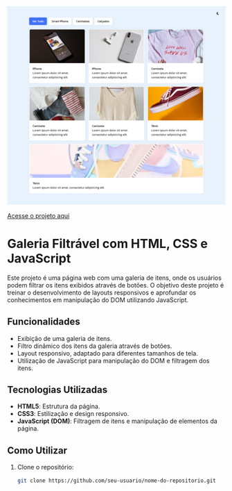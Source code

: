 
![imagem de topo](./images/print.png)


[Acesse o projeto aqui](https://henrydev1610.github.io/FilterGrid/)

# Galeria Filtrável com HTML, CSS e JavaScript

Este projeto é uma página web com uma galeria de itens, onde os usuários podem filtrar os itens exibidos através de botões. O objetivo deste projeto é treinar o desenvolvimento de layouts responsivos e aprofundar os conhecimentos em manipulação do DOM utilizando JavaScript.

## Funcionalidades

- Exibição de uma galeria de itens.
- Filtro dinâmico dos itens da galeria através de botões.
- Layout responsivo, adaptado para diferentes tamanhos de tela.
- Utilização de JavaScript para manipulação do DOM e filtragem dos itens.

## Tecnologias Utilizadas

- **HTML5**: Estrutura da página.
- **CSS3**: Estilização e design responsivo.
- **JavaScript (DOM)**: Filtragem de itens e manipulação de elementos da página.

## Como Utilizar

1. Clone o repositório:
   ```bash
   git clone https://github.com/seu-usuario/nome-do-repositorio.git
